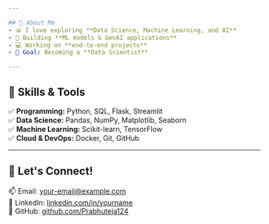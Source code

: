 ```yaml
---

## 🔹 About Me  
- 📊 I love exploring **Data Science, Machine Learning, and AI**  
- 🧠 Building **ML models & GenAI applications**  
- 💻 Working on **end-to-end projects**  
- 🎯 Goal: Becoming a **Data Scientist**  

---
```


## 🔹 Skills & Tools  
✅ **Programming:** Python, SQL, Flask, Streamlit  
✅ **Data Science:** Pandas, NumPy, Matplotlib, Seaborn  
✅ **Machine Learning:** Scikit-learn, TensorFlow  
✅ **Cloud & DevOps:** Docker, Git, GitHub 

---

## 🔹 Let's Connect! 
📫 Email: [your-email@example.com](mailto:prabhuteja124@gmail.com)  
🔗 LinkedIn: [linkedin.com/in/yourname](www.linkedin.com/in/prabhu-teja-29a484338)  
🔗 GitHub: [github.com/Prabhuteja124](https://github.com/Prabhuteja124)  



<!--
**Prabhuteja124/Prabhuteja124** is a ✨ _special_ ✨ repository because its `README.md` (this file) appears on your GitHub profile.

Here are some ideas to get you started:

- 🔭 I’m currently working on ...
- 🌱 I’m currently learning ...
- 👯 I’m looking to collaborate on ...
- 🤔 I’m looking for help with ...
- 💬 Ask me about ...
- 📫 How to reach me: ...
- 😄 Pronouns: ...
- ⚡ Fun fact: ...
-->
